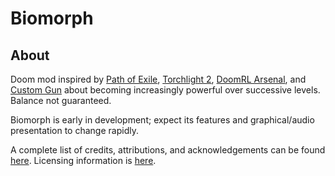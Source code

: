 # Biomorph

## About

Doom mod inspired by [Path of Exile](https://www.pathofexile.com/), [Torchlight 2](https://www.torchlight2.com/en), [DoomRL Arsenal](https://forum.zdoom.org/viewtopic.php?f=43&t=37044), and [Custom Gun](https://forum.zdoom.org/viewtopic.php?f=43&t=54303) about becoming increasingly powerful over successive levels. Balance not guaranteed.

Biomorph is early in development; expect its features and graphical/audio presentation to change rapidly.

A complete list of credits, attributions, and acknowledgements can be found [here](/ATTRIB.md). Licensing information is [here](/LICENSE).